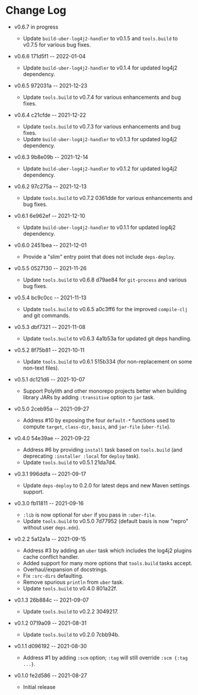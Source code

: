 # Change Log

* v0.6.7 in progress
  * Update `build-uber-log4j2-handler` to v0.1.5 and `tools.build` to v0.7.5 for various bug fixes.

* v0.6.6 171d5f1 -- 2022-01-04
  * Update `build-uber-log4j2-handler` to v0.1.4 for updated log4j2 dependency.

* v0.6.5 972031a -- 2021-12-23
  * Update `tools.build` to v0.7.4 for various enhancements and bug fixes.

* v0.6.4 c21cfde -- 2021-12-22
  * Update `tools.build` to v0.7.3 for various enhancements and bug fixes.
  * Update `build-uber-log4j2-handler` to v0.1.3 for updated log4j2 dependency.

* v0.6.3 9b8e09b -- 2021-12-14
  * Update `build-uber-log4j2-handler` to v0.1.2 for updated log4j2 dependency.

* v0.6.2 97c275a -- 2021-12-13
  * Update `tools.build` to v0.7.2 0361dde for various enhancements and bug fixes.

* v0.6.1 6e962ef -- 2021-12-10
  * Update `build-uber-log4j2-handler` to v0.1.1 for updated log4j2 dependency.

* v0.6.0 2451bea -- 2021-12-01
  * Provide a "slim" entry point that does not include `deps-deploy`.

* v0.5.5 0527130 -- 2021-11-26
  * Update `tools.build` to v0.6.8 d79ae84 for `git-process` and various bug fixes.

* v0.5.4 bc9c0cc -- 2021-11-13
  * Update `tools.build` to v0.6.5 a0c3ff6 for the improved `compile-clj` and git commands.

* v0.5.3 dbf7321 -- 2021-11-08
  * Update `tools.build` to v0.6.3 4a1b53a for updated git deps handling.

* v0.5.2 8f75b81 -- 2021-10-11
  * Update `tools.build` to v0.6.1 515b334 (for non-replacement on some non-text files).

* v0.5.1 dc121d6 -- 2021-10-07
  * Support Polylith and other monorepo projects better when building library JARs by adding `:transitive` option to `jar` task.

* v0.5.0 2ceb95a -- 2021-09-27
  * Address #10 by exposing the four `default-*` functions used to compute `target`, `class-dir`, `basis`, and `jar-file` (`uber-file`).

* v0.4.0 54e39ae -- 2021-09-22
  * Address #6 by providing `install` task based on `tools.build` (and deprecating `:installer :local` for `deploy` task).
  * Update `tools.build` to v0.5.1 21da7d4.

* v0.3.1 996ddfa -- 2021-09-17
  * Update `deps-deploy` to 0.2.0 for latest deps and new Maven settings support.

* v0.3.0 fb11811 -- 2021-09-16
  * `:lib` is now optional for `uber` if you pass in `:uber-file`.
  * Update `tools.build` to v0.5.0 7d77952 (default basis is now "repro" without user `deps.edn`).

* v0.2.2 5a12a1a -- 2021-09-15
  * Address #3 by adding an `uber` task which includes the log4j2 plugins cache conflict handler.
  * Added support for many more options that `tools.build` tasks accept.
  * Overhaul/expansion of docstrings.
  * Fix `:src-dirs` defaulting.
  * Remove spurious `println` from `uber` task.
  * Update `tools.build` to v0.4.0 801a22f.

* v0.1.3 26b884c -- 2021-09-07
  * Update `tools.build` to v0.2.2 3049217.

* v0.1.2 0719a09 -- 2021-08-31
  * Update `tools.build` to v0.2.0 7cbb94b.

* v0.1.1 d096192 -- 2021-08-30
  * Address #1 by adding `:scm` option; `:tag` will still override `:scm {:tag ...}`.

* v0.1.0 fe2d586 -- 2021-08-27
  * Initial release
